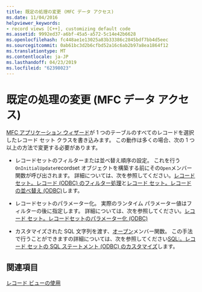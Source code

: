 ```yaml
---
title: 既定の処理の変更 (MFC データ アクセス)
ms.date: 11/04/2016
helpviewer_keywords:
- record views [C++], customizing default code
ms.assetid: 9992ed37-a6bf-45a5-a572-5c14e42b6628
ms.openlocfilehash: fc448ae1e13025a83b33386c2845bdf7bb4d5eec
ms.sourcegitcommit: 0ab61bc3d2b6cfbd52a16c6ab2b97a8ea1864f12
ms.translationtype: MT
ms.contentlocale: ja-JP
ms.lasthandoff: 04/23/2019
ms.locfileid: "62398023"
---
```

# <a name="changes-you-might-make-to-the-default-code--mfc-data-access"></a>既定の処理の変更 (MFC データ アクセス)

[MFC アプリケーション ウィザード](../mfc/reference/database-support-mfc-application-wizard.md)が 1 つのテーブルのすべてのレコードを選択したレコード セット クラスを書き込みます。 この動作は多くの場合、次の 1 つ以上の方法で変更する必要があります。

- レコードセットのフィルターまたは並べ替え順序の設定。 これを行う`OnInitialUpdate`recordset オブジェクトを構築する前にその`Open`メンバー関数が呼び出されます。 詳細については、次を参照してください。[レコード セット。レコード (ODBC) のフィルター処理](../data/odbc/recordset-filtering-records-odbc.md)と[レコード セット。レコードの並べ替え (ODBC)](../data/odbc/recordset-sorting-records-odbc.md)します。

- レコードセットのパラメーター化。 実際のランタイム パラメーター値はフィルターの後に指定します。 詳細については、次を参照してください。[レコード セット。レコードセットのパラメーター化 (ODBC)](../data/odbc/recordset-parameterizing-a-recordset-odbc.md)

- カスタマイズされた SQL 文字列を渡す、[オープン](../mfc/reference/crecordset-class.md#open)メンバー関数。 この手法で行うことができますの詳細については、次を参照してください[SQL:。レコード セットの SQL ステートメント (ODBC) のカスタマイズ](../data/odbc/sql-customizing-your-recordsets-sql-statement-odbc.md)します。

## <a name="see-also"></a>関連項目

[レコード ビューの使用](../data/using-a-record-view-mfc-data-access.md)